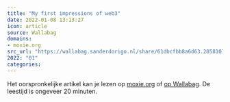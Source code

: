 ```yaml
---
title: "My first impressions of web3"
date: 2022-01-08 13:13:27
icon: article
source: Wallabag
domains:
- moxie.org
src_url: "https://wallabag.sanderdorigo.nl/share/61dbcfbb8a6d63.20581076"
2022: "01"
categories:
---
```

Het oorspronkelijke artikel kan je lezen op [moxie.org](https://moxie.org/2022/01/07/web3-first-impressions.html) of [op Wallabag](https://wallabag.sanderdorigo.nl/share/61dbcfbb8a6d63.20581076). De leestijd is ongeveer 20 minuten.